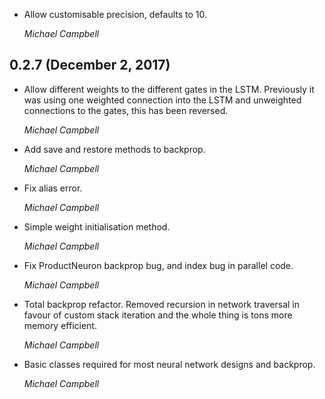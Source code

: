 - Allow customisable precision, defaults to 10.

  *Michael Campbell*

## 0.2.7 (December 2, 2017)

- Allow different weights to the different gates in the LSTM. Previously it was
  using one weighted connection into the LSTM and unweighted connections to the
  gates, this has been reversed.

  *Michael Campbell*

- Add save and restore methods to backprop.

  *Michael Campbell*

- Fix alias error.

  *Michael Campbell*

- Simple weight initialisation method.

  *Michael Campbell*

- Fix ProductNeuron backprop bug, and index bug in parallel code.

  *Michael Campbell*

- Total backprop refactor. Removed recursion in network traversal in favour of
  custom stack iteration and the whole thing is tons more memory efficient.

  *Michael Campbell*

- Basic classes required for most neural network designs and backprop.

  *Michael Campbell*